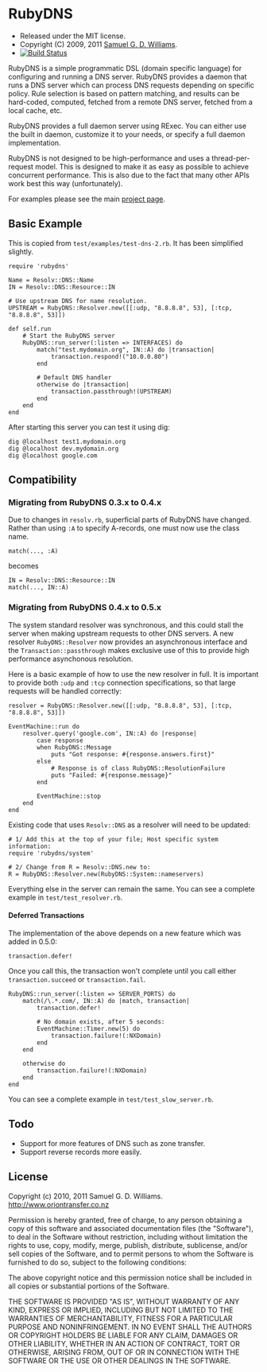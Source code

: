 RubyDNS
=======

* Released under the MIT license.
* Copyright (C) 2009, 2011 [Samuel G. D. Williams](http://www.codeotaku.com/samuel-williams/).
* [![Build Status](https://secure.travis-ci.org/ioquatix/rubydns.png)](http://travis-ci.org/ioquatix/rubydns)

RubyDNS is a simple programmatic DSL (domain specific language) for configuring and running a DNS server. RubyDNS provides a daemon that runs a DNS server which can process DNS requests depending on specific policy. Rule selection is based on pattern matching, and results can be hard-coded, computed, fetched from a remote DNS server, fetched from a local cache, etc.

RubyDNS provides a full daemon server using RExec. You can either use the built in daemon, customize it to your needs, or specify a full daemon implementation.

RubyDNS is not designed to be high-performance and uses a thread-per-request model. This is designed to make it as easy as possible to achieve concurrent performance. This is also due to the fact that many other APIs work best this way (unfortunately).

For examples please see the main [project page][1].

[1]: http://www.oriontransfer.co.nz/gems/rubydns

Basic Example
-------------

This is copied from `test/examples/test-dns-2.rb`. It has been simplified slightly.

	require 'rubydns'

	Name = Resolv::DNS::Name
	IN = Resolv::DNS::Resource::IN

	# Use upstream DNS for name resolution.
	UPSTREAM = RubyDNS::Resolver.new([[:udp, "8.8.8.8", 53], [:tcp, "8.8.8.8", 53]])

	def self.run
		# Start the RubyDNS server
		RubyDNS::run_server(:listen => INTERFACES) do
			match("test.mydomain.org", IN::A) do |transaction|
				transaction.respond!("10.0.0.80")
			end

			# Default DNS handler
			otherwise do |transaction|
				transaction.passthrough!(UPSTREAM)
			end
		end
	end

After starting this server you can test it using dig:

	dig @localhost test1.mydomain.org
	dig @localhost dev.mydomain.org
	dig @localhost google.com

Compatibility
-------------

### Migrating from RubyDNS 0.3.x to 0.4.x ###

Due to changes in `resolv.rb`, superficial parts of RubyDNS have changed. Rather than using `:A` to specify A-records, one must now use the class name.

	match(..., :A)

becomes

	IN = Resolv::DNS::Resource::IN
	match(..., IN::A)

### Migrating from RubyDNS 0.4.x to 0.5.x ###

The system standard resolver was synchronous, and this could stall the server when making upstream requests to other DNS servers. A new resolver `RubyDNS::Resolver` now provides an asynchronous interface and the `Transaction::passthrough` makes exclusive use of this to provide high performance asynchonous resolution.

Here is a basic example of how to use the new resolver in full. It is important to provide both `:udp` and `:tcp` connection specifications, so that large requests will be handled correctly:

	resolver = RubyDNS::Resolver.new([[:udp, "8.8.8.8", 53], [:tcp, "8.8.8.8", 53]])
	
	EventMachine::run do
		resolver.query('google.com', IN::A) do |response|
			case response
			when RubyDNS::Message
				puts "Got response: #{response.answers.first}"
			else
				# Response is of class RubyDNS::ResolutionFailure
				puts "Failed: #{response.message}"
			end
			
			EventMachine::stop
		end
	end

Existing code that uses `Resolv::DNS` as a resolver will need to be updated:

	# 1/ Add this at the top of your file; Host specific system information:
	require 'rubydns/system'
	
	# 2/ Change from R = Resolv::DNS.new to:
	R = RubyDNS::Resolver.new(RubyDNS::System::nameservers)

Everything else in the server can remain the same. You can see a complete example in `test/test_resolver.rb`.

#### Deferred Transactions ####

The implementation of the above depends on a new feature which was added in 0.5.0:

	transaction.defer!

Once you call this, the transaction won't complete until you call either `transaction.succeed` or `transaction.fail`.

	RubyDNS::run_server(:listen => SERVER_PORTS) do
		match(/\.*.com/, IN::A) do |match, transaction|
			transaction.defer!
			
			# No domain exists, after 5 seconds:
			EventMachine::Timer.new(5) do
				transaction.failure!(:NXDomain)
			end
		end
		
		otherwise do
			transaction.failure!(:NXDomain)
		end
	end

You can see a complete example in `test/test_slow_server.rb`.

Todo
----

* Support for more features of DNS such as zone transfer.
* Support reverse records more easily.

License
-------

Copyright (c) 2010, 2011 Samuel G. D. Williams. <http://www.oriontransfer.co.nz>

Permission is hereby granted, free of charge, to any person obtaining a copy
of this software and associated documentation files (the "Software"), to deal
in the Software without restriction, including without limitation the rights
to use, copy, modify, merge, publish, distribute, sublicense, and/or sell
copies of the Software, and to permit persons to whom the Software is
furnished to do so, subject to the following conditions:

The above copyright notice and this permission notice shall be included in
all copies or substantial portions of the Software.

THE SOFTWARE IS PROVIDED "AS IS", WITHOUT WARRANTY OF ANY KIND, EXPRESS OR
IMPLIED, INCLUDING BUT NOT LIMITED TO THE WARRANTIES OF MERCHANTABILITY,
FITNESS FOR A PARTICULAR PURPOSE AND NONINFRINGEMENT. IN NO EVENT SHALL THE
AUTHORS OR COPYRIGHT HOLDERS BE LIABLE FOR ANY CLAIM, DAMAGES OR OTHER
LIABILITY, WHETHER IN AN ACTION OF CONTRACT, TORT OR OTHERWISE, ARISING FROM,
OUT OF OR IN CONNECTION WITH THE SOFTWARE OR THE USE OR OTHER DEALINGS IN
THE SOFTWARE.
